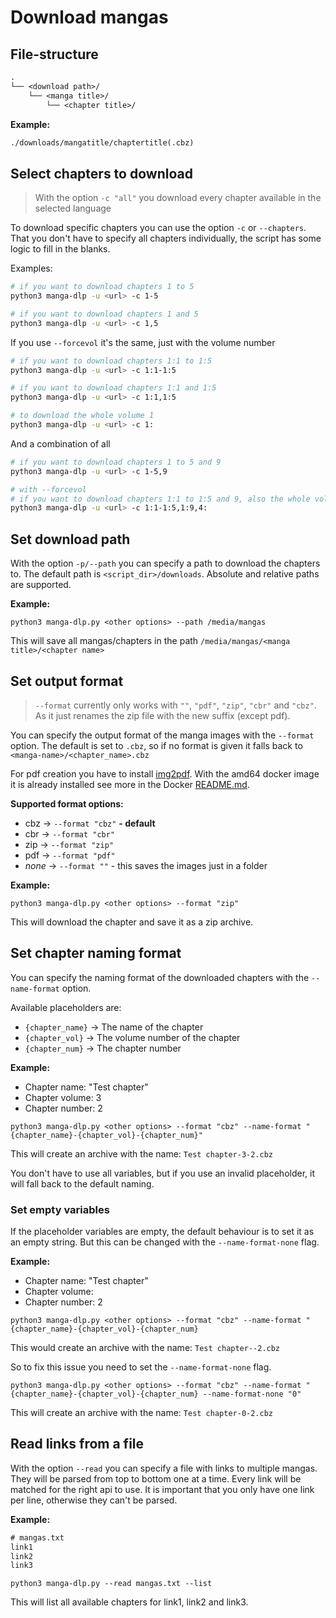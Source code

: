# Download mangas

## File-structure

```txt
.
└── <download path>/
    └── <manga title>/
        └── <chapter title>/
```

**Example:**

```txt
./downloads/mangatitle/chaptertitle(.cbz)
```

## Select chapters to download

> With the option `-c "all"` you download every chapter available in the selected language

To download specific chapters you can use the option `-c` or `--chapters`. That you don't have to specify all chapters
individually, the script has some logic to fill in the blanks.

Examples:

```sh
# if you want to download chapters 1 to 5
python3 manga-dlp -u <url> -c 1-5

# if you want to download chapters 1 and 5
python3 manga-dlp -u <url> -c 1,5
```

If you use `--forcevol` it's the same, just with the volume number

```sh
# if you want to download chapters 1:1 to 1:5
python3 manga-dlp -u <url> -c 1:1-1:5

# if you want to download chapters 1:1 and 1:5
python3 manga-dlp -u <url> -c 1:1,1:5

# to download the whole volume 1
python3 manga-dlp -u <url> -c 1:
```

And a combination of all

```sh
# if you want to download chapters 1 to 5 and 9
python3 manga-dlp -u <url> -c 1-5,9

# with --forcevol
# if you want to download chapters 1:1 to 1:5 and 9, also the whole volume 4
python3 manga-dlp -u <url> -c 1:1-1:5,1:9,4:
```

## Set download path

With the option `-p/--path` you can specify a path to download the chapters to. The default path
is `<script_dir>/downloads`. Absolute and relative paths are supported.

**Example:**

`python3 manga-dlp.py <other options> --path /media/mangas`

This will save all mangas/chapters in the path `/media/mangas/<manga title>/<chapter name>`

## Set output format

> `--format` currently only works with `""`, `"pdf"`, `"zip"`, `"cbr"` and `"cbz"`.
> As it just renames the zip file with the new
> suffix (except pdf).

You can specify the output format of the manga images with the `--format` option.
The default is set to `.cbz`, so if no format is given it falls back to `<manga-name>/<chapter_name>.cbz`

For pdf creation you have to install [img2pdf](https://pypi.org/project/img2pdf/).
With the amd64 docker image it is already installed
see more in the Docker [README.md](../docker/).

**Supported format options:**

* cbz -> `--format "cbz"` **- default**
* cbr -> `--format "cbr"`
* zip -> `--format "zip"`
* pdf -> `--format "pdf"`
* _none_ -> `--format ""` - this saves the images just in a folder

**Example:**

`python3 manga-dlp.py <other options> --format "zip"`

This will download the chapter and save it as a zip archive.

## Set chapter naming format

You can specify the naming format of the downloaded chapters with the `--name-format` option.

Available placeholders are:

- `{chapter_name}` -> The name of the chapter
- `{chapter_vol}` -> The volume number of the chapter
- `{chapter_num}` -> The chapter number

**Example:**

- Chapter name: "Test chapter"
- Chapter volume: 3
- Chapter number: 2

`python3 manga-dlp.py <other options> --format "cbz" --name-format "{chapter_name}-{chapter_vol}-{chapter_num}"`

This will create an archive with the name: `Test chapter-3-2.cbz`

You don't have to use all variables, but if you use an invalid placeholder, it will fall back to the default naming.

### Set empty variables

If the placeholder variables are empty, the default behaviour is to set it as an empty string. But this can be changed
with the `--name-format-none` flag.

**Example:**

- Chapter name: "Test chapter"
- Chapter volume:
- Chapter number: 2

`python3 manga-dlp.py <other options> --format "cbz" --name-format "{chapter_name}-{chapter_vol}-{chapter_num}`

This would create an archive with the name: `Test chapter--2.cbz`

So to fix this issue you need to set the `--name-format-none` flag.

`python3 manga-dlp.py <other options> --format "cbz" --name-format "{chapter_name}-{chapter_vol}-{chapter_num} --name-format-none "0"`

This will create an archive with the name: `Test chapter-0-2.cbz`

## Read links from a file

With the option `--read` you can specify a file with links to multiple mangas. They will be parsed from top to bottom
one at a time. Every link will be matched for the right api to use. It is important that you only have one link per
line, otherwise they can't be parsed.

**Example:**

```txt
# mangas.txt
link1
link2
link3
```

`python3 manga-dlp.py --read mangas.txt --list`

This will list all available chapters for link1, link2 and link3.
